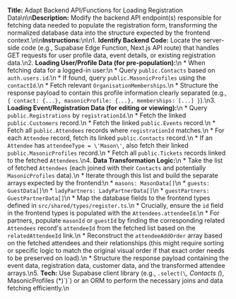 **Title:** Adapt Backend API/Functions for Loading Registration Data\n\n**Description:** Modify the backend API endpoint(s) responsible for fetching data needed to populate the registration form, transforming the normalized database data into the structure expected by the frontend context.\n\n**Instructions:**\n\n1.  **Identify Backend Code:** Locate the server-side code (e.g., Supabase Edge Function, Next.js API route) that handles GET requests for user profile data, event details, or existing registration data.\n2.  **Loading User/Profile Data (for pre-population):**\n    *   When fetching data for a logged-in user:\n        *   Query `public.Contacts` based on `auth.users.id`.\n        *   If found, query `public.MasonicProfiles` using the `contactId`.\n        *   Fetch relevant `OrganisationMemberships`.\n        *   Structure the response payload to contain this profile information clearly separated (e.g., `{ contact: {...}, masonicProfile: {...}, memberships: [...] }`).\n3.  **Loading Event/Registration Data (for editing or viewing):**\n    *   Query `public.Registrations` by `registrationId`.\n    *   Fetch the linked `public.Customers` record.\n    *   Fetch the linked `public.Events` record.\n    *   Fetch all `public.Attendees` records where `registrationId` matches.\n    *   For each `Attendee` record, fetch its linked `public.Contacts` record.\n    *   If an `Attendee` has `attendeeType = \'Mason\'`, also fetch their linked `public.MasonicProfiles` record.\n    *   Fetch all `public.Tickets` records linked to the fetched `Attendees`.\n4.  **Data Transformation Logic:**\n    *   Take the list of fetched `Attendees` (each joined with their `Contacts` and potentially `MasonicProfiles` data).\n    *   Iterate through this list and build the separate arrays expected by the frontend:\n        *   `masons: MasonData[]`\n        *   `guests: GuestData[]`\n        *   `ladyPartners: LadyPartnerData[]`\n        *   `guestPartners: GuestPartnerData[]`\n    *   Map the database fields to the frontend types defined in `src/shared/types/register.ts`.\n    *   Crucially, ensure the `id` field in the frontend types is populated with the `Attendees.attendeeId`.\n    *   For partners, populate `masonId` or `guestId` by finding the corresponding related `Attendees` record's `attendeeId` from the fetched list based on the `relatedAttendeeId` link.\n    *   Reconstruct the `attendeeAddOrder` array based on the fetched attendees and their relationships (this might require sorting or specific logic to match the original visual order if that exact order needs to be preserved on load).\n    *   Structure the response payload containing the event data, registration data, customer data, and the transformed attendee arrays.\n5.  **Tech:** Use Supabase client library (e.g., `.select(\`*, Contacts (*), MasonicProfiles (*)\`)`) or an ORM to perform the necessary joins and data fetching efficiently.\n 